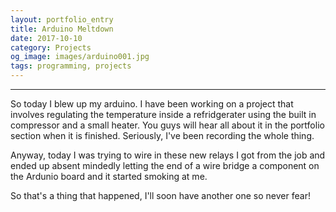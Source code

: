 ```yaml
---
layout: portfolio_entry
title: Arduino Meltdown
date: 2017-10-10
category: Projects
og_image: images/arduino001.jpg
tags: programming, projects
---
```

<hr>

So today I blew up my arduino. I have been working on a project that involves regulating the temperature inside
a refridgerater using the built in compressor and a small heater. You guys will hear all about it in the portfolio section
when it is finished. Seriously, I've been recording the whole thing. 
<p>
Anyway, today I was trying to wire in these new relays I got from the job and ended up absent mindedly letting the
end of a wire bridge a component on the Ardunio board and it started smoking at me. 
<p>
So that's a thing that happened, I'll soon have another one so never fear!
